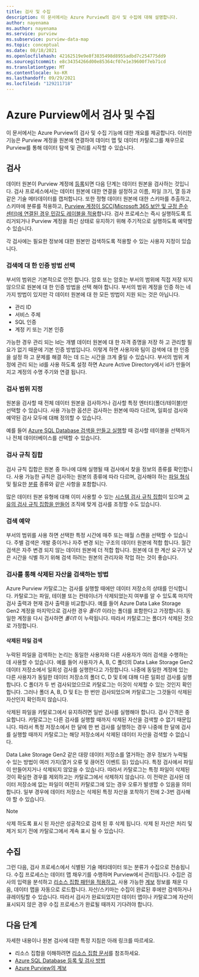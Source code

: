```yaml
---
title: 검사 및 수집
description: 이 문서에서는 Azure Purview의 검사 및 수집에 대해 설명합니다.
author: nayenama
ms.author: nayenama
ms.service: purview
ms.subservice: purview-data-map
ms.topic: conceptual
ms.date: 08/18/2021
ms.openlocfilehash: 42162519e9e8f3835498d8955adbd7c254775dd9
ms.sourcegitcommit: e8c34354266d00e85364cf07e1e39600f7eb71cd
ms.translationtype: MT
ms.contentlocale: ko-KR
ms.lasthandoff: 09/29/2021
ms.locfileid: "129211718"
---
```

# <a name="scans-and-ingestion-in-azure-purview"></a>Azure Purview에서 검사 및 수집

이 문서에서는 Azure Purview의 검사 및 수집 기능에 대한 개요를 제공합니다. 이러한 기능은 Purview 계정을 원본에 연결하여 데이터 맵 및 데이터 카탈로그를 채우므로 Purview를 통해 데이터 탐색 및 관리를 시작할 수 있습니다.

## <a name="scanning"></a>검사

데이터 원본이 Purview 계정에 [등록](manage-data-sources.md)되면 다음 단계는 데이터 원본을 검사하는 것입니다. 검사 프로세스에서는 데이터 원본에 대한 연결을 설정하고 이름, 파일 크기, 열 등과 같은 기술 메타데이터를 캡처합니다. 또한 정형 데이터 원본에 대한 스키마를 추출하고, 스키마에 분류를 적용하고, [Purview 계정이 SCC(Microsoft 365 보안 및 규정 준수 센터)에 연결된 경우 민감도 레이블을 적용](create-sensitivity-label.md)합니다. 검사 프로세스는 즉시 실행하도록 트리거되거나 Purview 계정을 최신 상태로 유지하기 위해 주기적으로 실행하도록 예약할 수 있습니다.

각 검사에는 필요한 정보에 대한 원본만 검색하도록 적용할 수 있는 사용자 지정이 있습니다.

### <a name="choose-an-authentication-method-for-your-scans"></a>검색에 대 한 인증 방법 선택

부서의 범위은 기본적으로 안전 합니다. 암호 또는 암호는 부서의 범위에 직접 저장 되지 않으므로 원본에 대 한 인증 방법을 선택 해야 합니다. 부서의 범위 계정을 인증 하는 네 가지 방법이 있지만 각 데이터 원본에 대 한 모든 방법이 지원 되는 것은 아닙니다.
 - 관리 ID
 - 서비스 주체
 - SQL 인증
 - 계정 키 또는 기본 인증

가능한 경우 관리 되는 Id는 개별 데이터 원본에 대 한 자격 증명을 저장 하 고 관리할 필요가 없기 때문에 기본 인증 방법입니다. 이렇게 하면 사용자와 팀이 검색에 대 한 인증을 설정 하 고 문제를 해결 하는 데 드는 시간을 크게 줄일 수 있습니다. 부서의 범위 계정에 관리 되는 id를 사용 하도록 설정 하면 Azure Active Directory에서 id가 만들어지고 계정의 수명 주기와 연결 됩니다. 

### <a name="scope-your-scan"></a>검사 범위 지정

원본을 검사할 때 전체 데이터 원본을 검사하거나 검사할 특정 엔터티(폴더/테이블)만 선택할 수 있습니다. 사용 가능한 옵션은 검사하는 원본에 따라 다르며, 일회성 검사와 예약된 검사 모두에 대해 정의할 수 있습니다.

예를 들어 [Azure SQL Database 검색을 만들고 실행](register-scan-azure-sql-database.md#creating-and-running-a-scan)할 때 검사할 테이블을 선택하거나 전체 데이터베이스를 선택할 수 있습니다.

### <a name="scan-rule-set"></a>검사 규칙 집합

검사 규칙 집합은 원본 중 하나에 대해 실행될 때 검사에서 찾을 정보의 종류를 확인합니다. 사용 가능한 규칙은 검사하는 원본의 종류에 따라 다르며, 검사해야 하는 [파일 형식](sources-and-scans.md#file-types-supported-for-scanning) 및 필요한 [분류](supported-classifications.md) 종류와 같은 사항을 포함합니다.

많은 데이터 원본 유형에 대해 이미 사용할 수 있는 [시스템 검사 규칙 집합](create-a-scan-rule-set.md#system-scan-rule-sets)이 있으며 [고유의 검사 규칙 집합을 만들어](create-a-scan-rule-set.md) 조직에 맞게 검사를 조정할 수도 있습니다.

### <a name="schedule-your-scan"></a>검색 예약

부서의 범위를 사용 하면 선택한 특정 시간에 매주 또는 매월 스캔을 선택할 수 있습니다. 주별 검색은 개발 중이거나 자주 변경 되는 구조의 데이터 원본에 적합 합니다. 월간 검색은 자주 변경 되지 않는 데이터 원본에 더 적합 합니다. 원본에 대 한 계산 요구가 낮은 시간을 식별 하기 위해 검색 하려는 원본의 관리자와 작업 하는 것이 좋습니다.

### <a name="how-scans-detect-deleted-assets"></a>검사를 통해 삭제된 자산을 검색하는 방법

Azure Purview 카탈로그는 검사를 실행할 때에만 데이터 저장소의 상태를 인식합니다. 카탈로그는 파일, 테이블 또는 컨테이너가 삭제되었는지 여부를 알 수 있도록 마지막 검사 출력과 현재 검사 출력을 비교합니다. 예를 들어 Azure Data Lake Storage Gen2 계정을 마지막으로 검사한 경우 *폴더1* 이라는 폴더를 포함한다고 가정합니다. 동일한 계정을 다시 검사하면 *폴더1* 이 누락됩니다. 따라서 카탈로그는 폴더가 삭제된 것으로 가정합니다.

#### <a name="detecting-deleted-files"></a>삭제된 파일 검색

누락된 파일을 검색하는 논리는 동일한 사용자와 다른 사용자가 여러 검색을 수행하는 데 사용할 수 있습니다. 예를 들어 사용자가 A, B, C 폴더의 Data Lake Storage Gen2 데이터 저장소에서 일회성 검사를 실행한다고 가정합니다. 나중에 동일한 계정에 있는 다른 사용자가 동일한 데이터 저장소의 폴더 C, D 및 E에 대해 다른 일회성 검사를 실행합니다. C 폴더가 두 번 검사되었으므로 카탈로그는 이것이 삭제할 수 있는 것인지 확인합니다. 그러나 폴더 A, B, D 및 E는 한 번만 검사되었으며 카탈로그는 그것들이 삭제된 자산인지 확인하지 않습니다.

삭제된 파일을 카탈로그에서 유지하려면 일반 검사를 실행해야 합니다. 검사 간격은 중요합니다. 카탈로그는 다른 검사를 실행할 때까지 삭제된 자산을 검색할 수 없기 때문입니다. 따라서 특정 저장소에서 한 달에 한 번 검사를 실행하는 경우 나중에 한 달에 검사를 실행할 때까지 카탈로그는 해당 저장소에서 삭제된 데이터 자산을 검색할 수 없습니다.

Data Lake Storage Gen2 같은 대량 데이터 저장소를 열거하는 경우 정보가 누락될 수 있는 방법이 여러 가지(열거 오류 및 끊어진 이벤트 등) 있습니다. 특정 검사에서 파일이 만들어지거나 삭제되지 않았을 수 있습니다. 따라서 카탈로그는 특정 파일이 삭제된 것이 확실한 경우를 제외하고는 카탈로그에서 삭제하지 않습니다. 이 전략은 검사된 데이터 저장소에 없는 파일이 여전히 카탈로그에 있는 경우 오류가 발생할 수 있음을 의미합니다. 일부 경우에 데이터 저장소는 삭제된 특정 자산을 포착하기 전에 2-3번 검사해야 할 수 있습니다.

> [!NOTE]
> 삭제 하도록 표시 된 자산은 성공적으로 검색 된 후 삭제 됩니다. 삭제 된 자산은 처리 및 제거 되기 전에 카탈로그에서 계속 표시 될 수 있습니다.

## <a name="ingestion"></a>수집

그런 다음, 검사 프로세스에서 식별된 기술 메타데이터 또는 분류가 수집으로 전송됩니다. 수집 프로세스는 데이터 맵 채우기를 수행하며 Purview에서 관리됩니다.  수집은 검사의 입력을 분석하고 [리소스 집합 패턴을 적용하고](concept-resource-sets.md#how-azure-purview-detects-resource-sets), 사용 가능한 [계보](concept-data-lineage.md) 정보를 채운 다음, 데이터 맵을 자동으로 로드합니다. 자산/스키마는 수집이 완료된 후에만 검색하거나 큐레이팅할 수 있습니다. 따라서 검사가 완료되었지만 데이터 맵이나 카탈로그에 자산이 표시되지 않은 경우 수집 프로세스가 완료될 때까지 기다려야 합니다.

## <a name="next-steps"></a>다음 단계

자세한 내용이나 원본 검사에 대한 특정 지침은 아래 링크를 따르세요.

* 리소스 집합을 이해하려면 [리소스 집합 문서](concept-resource-sets.md)를 참조하세요.
* [Azure SQL Database 등록 및 검사 방법](register-scan-azure-sql-database.md#creating-and-running-a-scan)
* [Azure Purview의 계보](catalog-lineage-user-guide.md)
